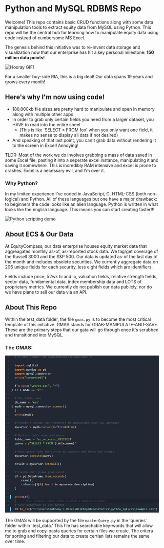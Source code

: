 # Python and MySQL RDBMS Repo

Welcome! This repo contains basic CRUD functions along with some data manipulation tools to extract equity data from MySQL
using Python. This repo will be the central hub for learning how to manipulate equity data using code instead of cumbersome
MS Excel. 

The genesis behind this initiative was to re-invent data storage and visualization now that our enterprise has hit a key
personal milestone: **150 million data points!**

![Hooray GIF!](https://media2.giphy.com/media/MTclfCr4tVgis/giphy.gif)

For a smaller buy-side RIA, this is a big deal! Our data spans 19 years and grows every month!

## Here's why I'm now using code!

* 180,000kb file sizes are pretty hard to manipulate and open in memory along with multiple other apps
* In order to grab only certain fields you need from a larger dataset, you HAVE to read into the entire sheet
    * (This is like 'SELECT * FROM foo' when you only want one field, it makes no sense to display all data if not desired)
* And speaking of that last point, you can't grab data without rendering it to the screen in Excel! Annoying!

TLDR: Most of the work we do involves grabbing a mass of data saved in some Excel file, pasting it into a seperate excel instance, manipulating it and saving it somewhere. This is incredibly RAM intensive and excel is prone to crashes. Excel is a necessary evil, and I'm over it.

### Why Python?

In my limited experience I've coded in JavaScript, C, HTML-CSS (both non-logical) and Python. All of these languages but one have a major drawback: to beginners the code looks like an alien language. Python is written in what looks like the english language. This means you can start creating faster!!!

![Python scripting demo](https://media1.giphy.com/media/UcqqD8j0N1rAk/giphy.gif)

## About ECS & Our Data

At EquityCompass, our data enterprise houses equity market data that aggreagates monthly as-of, as-reported stock data. We tagrget coverage of the Russell 3000 and the S&P 500. Our data is updated as-of the last day of the month and includes obsolete securities. We currently aggregate data on 206 unique fields for each security, less eight fields which are identifiers.

Fields include price, 52wk hi and lo, valuation fields, relative strength fields, sector data, fundamental data, index membership data and LOTS of proprietary metrics. We currently do not publish our data publicly, nor do we have plans to sell our data via an API.

## About This Repo

Within the test_data folder, the file `gmas.py` is to become the most critical template of this initiative. GMAS stands for GRAB-MANIPULATE-AND-SAVE. These are the primary steps that our gata will go through once it's scrubbed and transitioned into MySQL.

### The GMAS:
![Code Example](/gmas.png)

The GMAS will be supported by the file `masterQuery.py` in the 'queries' folder within 'test_data.' This file has searchable key-words that will allow me to grab and copy-pasta queries for certain files we create. The critera for sorting and filtering our data to create certian lists remains the same over time.